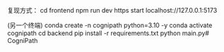 复现方式：
cd frontend
npm run dev
https start localhost://127.0.0.1:5173

(另一个终端)
conda create -n cognipath python=3.10 -y
conda activate cognipath
cd backend
pip install -r requirements.txt
python main.py#   C o g n i P a t h  
 